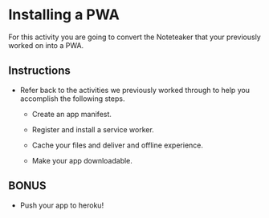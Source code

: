 # Installing a PWA

For this activity you are going to convert the Noteteaker that your previously worked on into a PWA.

## Instructions

- Refer back to the activities we previously worked through to help you accomplish the following steps.

  - Create an app manifest.

  - Register and install a service worker.

  - Cache your files and deliver and offline experience.

  - Make your app downloadable.

## BONUS

- Push your app to heroku!
